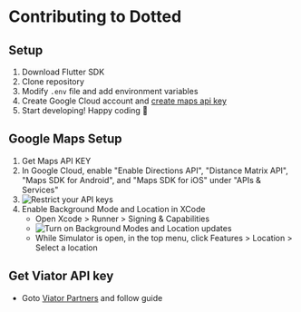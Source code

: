 # Contributing to Dotted

## Setup

1. Download Flutter SDK
2. Clone repository
3. Modify `.env` file and add environment variables
4. Create Google Cloud account and [create maps api key](https://console.cloud.google.com/google/maps-apis/)
5. Start developing! Happy coding 🍻

## Google Maps Setup

1. Get Maps API KEY
2. In Google Cloud, enable "Enable Directions API", "Distance Matrix API", "Maps SDK for Android", and "Maps SDK for iOS" under "APIs & Services"
3. ![Restrict your API keys]("/assets/images/docs/restrict_google_api_key.png")
4. Enable Background Mode and Location in XCode
   - Open Xcode > Runner > Signing & Capabilities
   - ![Turn on Background Modes and Location updates]("/assets/images/docs/xcode-background-modes-location-updates.png")
   - While Simulator is open, in the top menu, click Features > Location > Select a location

## Get Viator API key

- Goto [Viator Partners](https://partnerresources.viator.com/travel-commerce/affiliate/basic-access/golden-path/?source=specs) and follow guide
